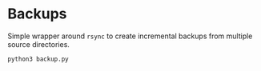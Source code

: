 # Backups

Simple wrapper around `rsync` to create incremental backups from multiple source directories.

    python3 backup.py
